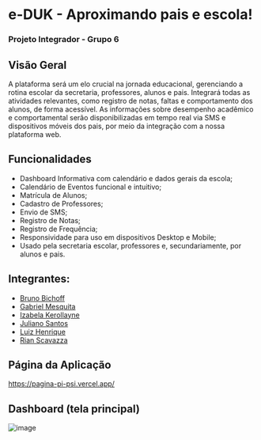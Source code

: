 # e-DUK - Aproximando pais e escola!
### Projeto Integrador - Grupo 6

## Visão Geral
A plataforma será um elo crucial na jornada educacional, gerenciando a rotina escolar da secretaria, professores, alunos e pais. Integrará todas as atividades relevantes, como registro de notas, faltas e comportamento dos alunos, de forma acessível. As informações sobre desempenho acadêmico e comportamental serão disponibilizadas em tempo real via SMS e dispositivos móveis dos pais, por meio da integração com a nossa plataforma web.

## Funcionalidades
- Dashboard Informativa com calendário e dados gerais da escola;
- Calendário de Eventos funcional e intuitivo;
- Matrícula de Alunos;
- Cadastro de Professores;
- Envio de SMS;
- Registro de Notas;
- Registro de Frequência;
- Responsividade para uso em dispositivos Desktop e Mobile;
- Usado pela secretaria escolar, professores e, secundariamente, por alunos e pais.

## Integrantes:
- [Bruno Bichoff](https://github.com/brunobichoff)
- [Gabriel Mesquita](https://github.com/GabrielMesquita00)
- [Izabela Kerollayne](https://github.com/izakerollayne)
- [Juliano Santos](https://github.com/julianosantosdev)
- [Luiz Henrique](https://github.com/Luiz1807)
- [Rian Scavazza](https://github.com/RianScavazza)

## Página da Aplicação
https://pagina-pi-psi.vercel.app/

## Dashboard (tela principal)
![image](https://github.com/DSM-Grupo-06-Projeto-Integrador-2024/dsm-grupo-6-pi/assets/110478861/58590396-2c36-4759-8af1-7c9147dbcfc7)


